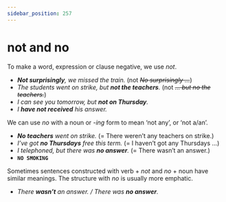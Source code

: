 ```yaml
---
sidebar_position: 257
---
```


# not and no

To make a word, expression or clause negative, we use *not*.

- ***Not surprisingly**, we missed the train.* (not *~~No surprisingly …~~*)
- *The students went on strike, but **not the teachers**.* (not *~~… but no the teachers.~~*)
- *I can see you tomorrow, but **not on Thursday**.*
- *I **have not received** his answer.*

We can use *no* with a noun or *\-ing* form to mean ‘not any’, or ‘not a/an’.

- ***No teachers** went on strike.* (= There weren’t any teachers on strike.)
- *I’ve got **no Thursdays** free this term.* (= I haven’t got any Thursdays …)
- *I telephoned, but there was **no answer**.* (= There wasn’t an answer.)
- **``NO SMOKING``**

Sometimes sentences constructed with verb + *not* and *no* + noun have similar meanings. The structure with *no* is usually more emphatic.

- *There **wasn’t** an answer. / There was **no answer**.*
